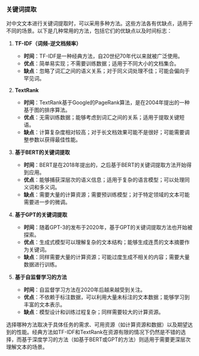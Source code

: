### 关键词提取

对中文文本进行关键词提取时，可以采用多种方法。这些方法各有优缺点，适用于不同的场景。以下是几种常用的方法，包括它们的优缺点以及时间标志：

1. **TF-IDF（词频-逆文档频率）**
   - **时间**：TF-IDF是一种经典方法，自20世纪70年代以来就被广泛使用。
   - **优点**：简单易实现；不需要训练数据；适用于不同大小的文档集合。
   - **缺点**：忽略了词汇之间的语义关系；对于同义词处理不佳；可能会偏向于罕见词。

2. **TextRank**
   - **时间**：TextRank基于Google的PageRank算法，是在2004年提出的一种基于图的排序算法。
   - **优点**：无需训练数据；能够考虑到词汇之间的关系；适用于提取关键短语。
   - **缺点**：计算复杂度相对较高；对于长文档效果可能不是很好；可能需要调整参数以获得最佳性能。

3. **基于BERT的关键词提取**
   - **时间**：BERT是在2018年提出的，之后基于BERT的关键词提取方法开始得到应用。
   - **优点**：能够捕获深层次的语义信息；适用于复杂的语言模型；可以处理同义词和多义词。
   - **缺点**：需要大量的计算资源；需要预训练模型；对于特定领域的文本可能需要进一步的微调。

4. **基于GPT的关键词提取**
   - **时间**：随着GPT-3的发布于2020年，基于GPT的关键词提取方法也开始被探索。
   - **优点**：生成式模型可以理解复杂的文本结构；能够生成连贯的文本摘要作为关键词。
   - **缺点**：同样需要大量的计算资源；可能过度生成不相关的内容；需要大量数据进行训练。

5. **基于自监督学习的方法**
   - **时间**：自监督学习方法在2020年后越来越受到关注。
   - **优点**：不依赖于标注数据，可以利用大量未标注的文本数据；能够学习到丰富的文本表示。
   - **缺点**：模型设计和训练过程复杂；同样需要较大的计算资源。

选择哪种方法取决于具体任务的需求、可用资源（如计算资源和数据）以及期望达到的性能。经典方法如TF-IDF和TextRank在资源有限的情况下仍然是不错的选择，而基于深度学习的方法（如基于BERT或GPT的方法）则适用于需要更深层次理解文本的场景。